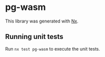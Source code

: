 # pg-wasm

This library was generated with [Nx](https://nx.dev).

## Running unit tests

Run `nx test pg-wasm` to execute the unit tests.
